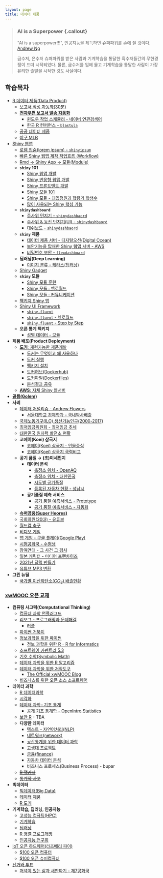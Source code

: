 ```yaml
---
layout: page
title: 데이터 제품
---
```


> ### AI is a Superpower {.callout}
>
> "AI is a superpower!!!", 인공지능을 체득하면 슈퍼파워를 손에 쥘 것이다. [Andrew Ng](https://twitter.com/andrewyng/status/728986380638916609)
>
> 금수저, 은수저 슈퍼파워를 받은 사람과 기계학습을 통달한 흑수저들간의 무한경쟁이 드뎌 시작되었다. 물론, 
> 금수저를 입에 물고 기계학습을 통달한 사람이 가장 유리한 출발을 시작한 것도 사실이다.



## 학습목차 

- [R 데이터 제품(Data Product)](data-product.html)
    - [보고서 작성 자동화(30분)](ds-report-automation.html)
    - [**전자우편 보고서 발송 자동화**](cron-automation.html)
        + [윈도우 작업 스케쥴러 - 네이버 연관검색어](windows-task-scheduler.html)
        + [한국 R 컨퍼런스 - `blastula`](dp-blastula.html)
    - [공공 데이터 제품](data-product-civic-hacking.html)
    - [야구 MLB](ds-baseball-mlb.html)    
- [Shiny 웹앱](shiny-overview.html)
    - [로렘 입숨(lorem ipsum) - `shinyipsum`](dp-shiny-ipsum.html)
    - [빠른 Shiny 웹앱 제작 작업흐름 (Workflow)](dp-shiny-workflow.html)
    - [Rmd &rarr; Shiny App &rarr; 모듈(Module)](dp-rmd-shiny-module.html)
    - **`shiny` 101**
        - [Shiny 웹앱 개발](shiny-app.html)    
        - [Shiny 반응형 웹앱 개발](shiny-reactive.html)    
        - [Shiny 프론트엔트 개발](shiny-frontend.html)
        - [Shiny 모듈 101](shiny-module-101.html)
        - [Shiny 모듈 - 대입정원과 학령기 학생수](shiny-module.html)
        - [많이 사용되는 Shiny 핵심 기능](shiny-key-features.html)
    - **`shinydashboard`**
        - [주사위 던지기 - `shinydashbaord`](shiny-draw-dice.html)
        - [주사위 & 동전 던지기(UI) - `shinydashbaord`](shiny-die-coin.html)
        - [대쉬보드 - `shinydashbaord`](shiny-shinydashboard.html)
    - **`shiny` 제품**
        - [데이터 제품 서버 - 디지털오션(Digital Ocean)](shiny-digital-ocean.html)
        - [보안기능을 탑재한 Shiny 웹앱 서버 - AWS](shiny-webweb-server.html)
        - [비밀번호 보안 - `flexdashboard`](shiny-password.html)
    - **딥러닝(Deep Learning)**
        - [이미지 분류 - 케라스(딥러닝)](shiny-image-classification.html)
    - [Shiny Gadget](shiny-gadgets.html)
    - **`shiny` 모듈**
        - [Shiny 모듈 훈련](shiny-module-training.html)
        - [Shiny 모듈 : 헬로월드](shiny-module-case-studies.html)
        - [Shiny 모듈 : 커뮤니케이션](shiny-module-communication.html)
    - [팩키지 Shiny 앱](shiny-app-as-package.html)        
    - [Shiny UI Framework](dp-shiny-UI.html)    
        - [`shiny.fluent`](dp-shiny-fluent.html)
        - [`shiny.fluent` - 헬로월드](dp-shiny-helloworld.html)
        - [`shiny.fluent` - Step by Step](dp-shiny-step-by-step.html)
    - **오픈 통계 팩키지**
        -  [성별 데이터 - 모듈](open-stat-module-gender.html)
- **제품 배포(Product Deployment)** 
    - [**도커**: 재현가능한 제품개발](http://statkclee.github.io/r-docker/) 
        - [도커는 무엇이고 왜 사용하나](http://statkclee.github.io/r-docker/01-what-and-why.html)
        - [도커 실행](http://statkclee.github.io/r-docker/02-Launching-Docker.html)
        - [팩키지 설치](http://statkclee.github.io/r-docker/03-install-packages.html) 
        - [도커허브(Dockerhub)](http://statkclee.github.io/r-docker/04-Dockerhub.html)
        - [도커파일(Dockerfiles)](http://statkclee.github.io/r-docker/05-dockerfiles.html)
        - [분석결과 공유](http://statkclee.github.io/r-docker/06-Sharing-all-your-analysis.html)
    - [**AWS**: 자체 Shiny 웹서버](shiny-aws-ami.html)  
- **[골름(Golem)](shiny-golem.html)**
- **사례**
    - [데이터 저널리즘 - Andrew Flowers](data-journalism-flowers.html)
        - [서울대학교 경제학과 - 국내박사배출](data-journalism-snu.html)
    - [국제노동기구(ILO) 생산가능인구(2000-2017)](data-journalism-working-pop.html)
    - [최저임금위원회 - 최저임금 추세](data-journalism-minimum-wage.html)
    - [대한민국 원자력 발전소 현황](shiny-nucelar-powerplant.html)
    - **코에이(Koei) 삼국지** 
        - [코에이(Koei) 삼국지 - 인물중심](dp-koei-three-kingdoms.html)
        - [코에이(Koei) 삼국지 국력비교](dp-koei-three-kingdoms-powers.html)
    - **공기 품질 &rarr; (초)미세먼지** 
        - **데이터 분석** 
            - [측정소 위치 - OpenAQ](dp-aq-location.html)
            - [측정소 위치 - 대한민국](dp-aq-location-korea.html)
            - [시도별 공기품질](dp-aq-sido.html)
            - [등록된 자동차 현황 - 성남시](dp-aq-auto.html)
        - **공기품질 예측 서비스**
            - [공기 품질 예측서비스 - Prototype](dp-airquality-proto.html) 
            - [공기 품질 예측서비스 - 자동화](dp-airquality-automation.html) 
    - **[슈퍼영웅(Super Heores)](dp-superhero.html)**             
    - [국회의원(20대) - 유튜브](dp-congressman-youtube.html)
    - [월드컵 축구](dp-worldcup.html)
    - [비디오 게임](dp-video-game.html)
    - [앱 게임 - 구글 플레이(Google Play)](dp-app-game.html)
    - [시험공화국 - 수험생](dp-exam-republic.html)
    - [참여연대 - 그 사건 그 검사](dp-prosecutor.html)
    - [일본 캐릭터 - 미디어 프랜차이즈](dp-media-franchise.html)
    - [2021년 달력 만들기](dp-calendar-gif.html)
    - [유튜브 MP3 변환](youtube-mp3.html)
- **그린 뉴딜**
    - [국가별 이산화탄소($CO_2$) 배출현황](dp-co2-emission.html)    
    

### [xwMOOC 오픈 교재](https://statkclee.github.io/xwMOOC/)

- **컴퓨팅 사고력(Computational Thinking)**
    - [컴퓨터 과학 언플러그드](http://statkclee.github.io/unplugged)  
    - [리보그 - 프로그래밍과 문제해결](https://statkclee.github.io/code-perspectives/)  
         - [러플](http://statkclee.github.io/rur-ple/)  
    - [파이썬 거북이](http://swcarpentry.github.io/python-novice-turtles/index-kr.html)  
    - [정보과학을 위한 파이썬](https://statkclee.github.io/pythonlearn-kr/)  
        + [정보 과학을 위한 R - R for Informatics](https://statkclee.github.io/r4inf/)
    - [소프트웨어 카펜트리 5.3](http://statkclee.github.io/swcarpentry-version-5-3-new/)
    - [기호 수학(Symbolic Math)](https://statkclee.github.io/symbolic-math/)
    - [데이터 과학을 위한 R 알고리즘](https://statkclee.github.io/r-algorithm/)
    - [데이터 과학을 위한 저작도구](https://statkclee.github.io/ds-authoring/)
        - [The Official xwMOOC Blog](https://xwmooc.netlify.com/)
    - [비즈니스를 위한 오픈 소스 소프트웨어](http://statkclee.github.io/open-source-for-business/)    
- **데이터 과학**
    - [R 데이터과학](https://statkclee.github.io/data-science/)
    - [시각화](https://statkclee.github.io/viz/)
    - [데이터 과학– 기초 통계](https://statkclee.github.io/statistics/)    
        - [공개 기초 통계학 - OpenIntro Statistics](https://statkclee.github.io/openIntro-statistics-bookdown/)
    - [보안 R](https://statkclee.github.io/security/) - TBA
    - **다양한 데이터**
        + [텍스트 - 자연어처리(NLP)](https://statkclee.github.io/text/)
        + [네트워크(network)](https://statkclee.github.io/network)
        + [공간통계를 위한 데이터 과학](https://statkclee.github.io/spatial/)        
        + [고생대 프로젝트](http://statkclee.github.io/trilobite)
        + [금융(finance)](https://statkclee.github.io/finance/)
        + [자동차 데이터 분석](https://statkclee.github.io/automotive/)
        + 비즈니스 프로세스(Business Process) - bupar
    - [~~R 팩키지~~](http://r-pkgs.xwmooc.org/)
    - [~~통계적 사고~~](http://think-stat.xwmooc.org/)
- **빅데이터**
    - [빅데이터(Big Data)](http://statkclee.github.io/bigdata)
    - [데이터 제품](https://statkclee.github.io/data-product/)
    - [R 도커](http://statkclee.github.io/r-docker/)
- **기계학습, 딥러닝, 인공지능**
    - [고성능 컴퓨팅(HPC)](http://statkclee.github.io/hpc)
    - [기계학습](http://statkclee.github.io/ml)
    - [딥러닝](http://statkclee.github.io/deep-learning)
    - [R 병렬 프로그래밍](http://statkclee.github.io/parallel-r/)
    - [인공지능 연구회](https://statkclee.github.io/ai-lab/)
- [IoT 오픈 하드웨어(라즈베리 파이)](http://statkclee.github.io/raspberry-pi)
    - [$100 오픈 컴퓨터](https://statkclee.github.io/one-page/)   
    - [$100 오픈 슈퍼컴퓨터](https://statkclee.github.io/hpc/)
- [선거와 투표](http://statkclee.github.io/politics)
    - [저녁이 있는 삶과 새판짜기 - 제7공화국](https://statkclee.github.io/hq/)

